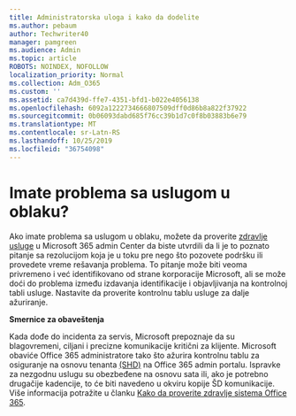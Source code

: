 ```yaml
---
title: Administratorska uloga i kako da dodelite
ms.author: pebaum
author: Techwriter40
manager: pamgreen
ms.audience: Admin
ms.topic: article
ROBOTS: NOINDEX, NOFOLLOW
localization_priority: Normal
ms.collection: Adm_O365
ms.custom: ''
ms.assetid: ca7d439d-ffe7-4351-bfd1-b022e4056138
ms.openlocfilehash: 6092a1222734666807509dff0d86b8a822f37922
ms.sourcegitcommit: 0b06093dabd685f76cc39b1d7c0f8b03883b6e79
ms.translationtype: MT
ms.contentlocale: sr-Latn-RS
ms.lasthandoff: 10/25/2019
ms.locfileid: "36754098"
---
```

# <a name="experiencing-problems-with-a-cloud-service"></a>Imate problema sa uslugom u oblaku?

Ako imate problema sa uslugom u oblaku, možete da proverite [zdravlje usluge](https://admin.microsoft.com/AdminPortal/Home#/servicehealth) u Microsoft 365 admin Center da biste utvrdili da li je to poznato pitanje sa rezolucijom koja je u toku pre nego što pozovete podršku ili provedete vreme rešavanja problema. To pitanje može biti veoma privremeno i već identifikovano od strane korporacije Microsoft, ali se može doći do problema između izdavanja identifikacije i objavljivanja na kontrolnoj tabli usluge. Nastavite da proverite kontrolnu tablu usluge za dalje ažuriranje.

**Smernice za obaveštenja**

Kada dođe do incidenta za servis, Microsoft prepoznaje da su blagovremeni, ciljani i precizne komunikacije kritični za klijente. Microsoft obaviće Office 365 administratore tako što ažurira kontrolnu tablu za osiguranje na osnovu tenanta [(SHD)](https://admin.microsoft.com/AdminPortal/Home#/servicehealth) na Office 365 admin portalu. Ispravke za nezgodnu uslugu su obezbeđene na osnovu sata ili, ako je potrebno drugačije kadencije, to će biti navedeno u okviru kopije ŠD komunikacije. Više informacija potražite u članku [Kako da proverite zdravlje sistema Office 365](https://docs.microsoft.com/office365/enterprise/view-service-health).

